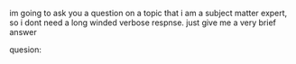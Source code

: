 im going to ask you a question on a topic that i am a subject matter expert, so i dont need a long winded verbose respnse.  just give me a very brief answer

quesion: